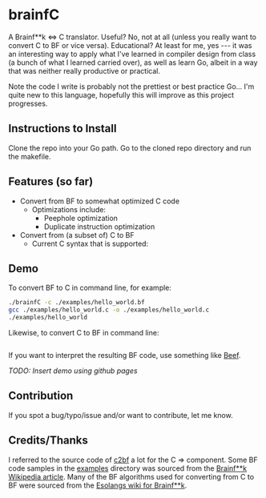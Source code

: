 # brainfC
A Brainf\*\*k &lt;=&gt; C translator.  Useful?  No, not at all (unless you really want to convert C to BF or vice versa).  Educational?  At least for me, yes --- it was an interesting way to apply what I've learned in compiler design from class (a bunch of what I learned carried over), as well as learn Go, albeit in a way that was neither really productive or practical.

Note the code I write is probably not the prettiest or best practice Go... I'm quite new to this language, hopefully this will improve as this project progresses.

## Instructions to Install
Clone the repo into your Go path.  Go to the cloned repo directory and run the makefile.

## Features (so far)
* Convert from BF to somewhat optimized C code
	* Optimizations include:
		* Peephole optimization
		* Duplicate instruction optimization
* Convert from (a subset of) C to BF
	* Current C syntax that is supported:

## Demo
To convert BF to C in command line, for example:
```bash
./brainfC -c ./examples/hello_world.bf
gcc ./examples/hello_world.c -o ./examples/hello_world.c
./examples/hello_world
```

Likewise, to convert C to BF in command line:
```bash
```
If you want to interpret the resulting BF code, use something like [Beef](https://kiyuko.org/software/beef).

*TODO: Insert demo using github pages*

## Contribution
If you spot a bug/typo/issue and/or want to contribute, let me know.

## Credits/Thanks
I referred to the source code of [c2bf](https://github.com/arthaud/c2bf) a lot for the C =&gt; component.  Some BF code samples in the [examples](./examples) directory was sourced from the [Brainf\*\*k Wikipedia article](https://en.wikipedia.org/wiki/Brainfuck).  Many of the BF algorithms used for converting from C to BF were sourced from the [Esolangs wiki for Brainf\*\*k](https://esolangs.org/wiki/Brainfuck_algorithms).
